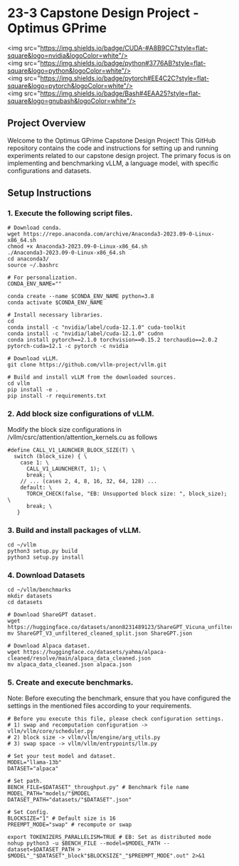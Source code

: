 # 23-3 Capstone Design Project - Optimus GPrime

<img src="https://img.shields.io/badge/CUDA-#A8B9CC?style=flat-square&logo=nvidia&logoColor=white"/> <img src="https://img.shields.io/badge/python#3776AB?style=flat-square&logo=python&logoColor=white"/> <img src="https://img.shields.io/badge/pytorch#EE4C2C?style=flat-square&logo=pytorch&logoColor=white"/> <img src="https://img.shields.io/badge/Bash#4EAA25?style=flat-square&logo=gnubash&logoColor=white"/>

## Project Overview
Welcome to the Optimus GPrime Capstone Design Project! This GitHub repository contains the code and instructions for setting up and running experiments related to our capstone design project. The primary focus is on implementing and benchmarking vLLM, a language model, with specific configurations and datasets.

## Setup Instructions

### 1. Execute the following script files.
```
# Download conda.
wget https://repo.anaconda.com/archive/Anaconda3-2023.09-0-Linux-x86_64.sh
chmod +x Anaconda3-2023.09-0-Linux-x86_64.sh
./Anaconda3-2023.09-0-Linux-x86_64.sh
cd anaconda3/
source ~/.bashrc

# For personalization.
CONDA_ENV_NAME=""

conda create --name $CONDA_ENV_NAME python=3.8
conda activate $CONDA_ENV_NAME

# Install necessary libraries.
cd
conda install -c "nvidia/label/cuda-12.1.0" cuda-toolkit
conda install -c "nvidia/label/cuda-12.1.0" cudnn
conda install pytorch==2.1.0 torchvision==0.15.2 torchaudio==2.0.2 pytorch-cuda=12.1 -c pytorch -c nvidia

# Download vLLM.
git clone https://github.com/vllm-project/vllm.git

# Build and install vLLM from the downloaded sources.
cd vllm
pip install -e .
pip install -r requirements.txt
```

### 2. Add block size configurations of vLLM.
Modify the block size configurations in /vllm/csrc/attention/attention_kernels.cu as follows
```
#define CALL_V1_LAUNCHER_BLOCK_SIZE(T) \
  switch (block_size) { \
    case 1: \
      CALL_V1_LAUNCHER(T, 1); \
      break; \
    // ... (cases 2, 4, 8, 16, 32, 64, 128) ...
    default: \
      TORCH_CHECK(false, "EB: Unsupported block size: ", block_size); \
      break; \
   }
```

### 3. Build and install packages of vLLM.
```
cd ~/vllm
python3 setup.py build
python3 setup.py install
```

### 4. Download Datasets
```
cd ~/vllm/benchmarks
mkdir datasets
cd datasets

# Download ShareGPT dataset.
wget https://huggingface.co/datasets/anon8231489123/ShareGPT_Vicuna_unfiltered/resolve/main/ShareGPT_V3_unfiltered_cleaned_split.json
mv ShareGPT_V3_unfiltered_cleaned_split.json ShareGPT.json

# Download Alpaca dataset.
wget https://huggingface.co/datasets/yahma/alpaca-cleaned/resolve/main/alpaca_data_cleaned.json
mv alpaca_data_cleaned.json alpaca.json
```

### 5. Create and execute benchmarks.
Note: Before executing the benchmark, ensure that you have configured the settings in the mentioned files according to your requirements.
```
# Before you execute this file, please check configuration settings.
# 1) swap and recomputation configuration -> vllm/vllm/core/scheduler.py
# 2) block size -> vllm/vllm/engine/arg_utils.py
# 3) swap space -> vllm/vllm/entrypoints/llm.py

# Set your test model and dataset.
MODEL="llama-13b"
DATASET="alpaca"

# Set path.
BENCH_FILE=$DATASET"_throughput.py" # Benchmark file name
MODEL_PATH="models/"$MODEL
DATASET_PATH="datasets/"$DATASET".json"

# Set Config.
BLOCKSIZE="1" # Default size is 16
PREEMPT_MODE="swap" # recompute or swap

export TOKENIZERS_PARALLELISM=TRUE # EB: Set as distributed mode
nohup python3 -u $BENCH_FILE --model=$MODEL_PATH --dataset=$DATASET_PATH > $MODEL"_"$DATASET"_block"$BLOCKSIZE"_"$PREEMPT_MODE".out" 2>&1
```


